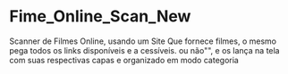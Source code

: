 # Fime_Online_Scan_New
Scanner de Filmes Online, usando um Site Que fornece filmes, o mesmo pega todos os links disponíveis e a cessíveis. ou não"", e os lança na tela com suas respectivas capas e organizado em modo categoria
